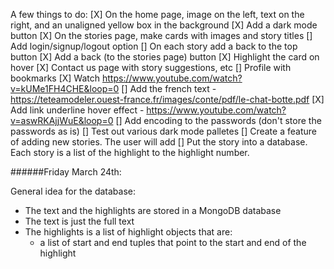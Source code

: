 A few things to do:
[X] On the home page, image on the left, text on the right, and an unaligned yellow box in the background
[X] Add a dark mode button
[X] On the stories page, make cards with images and story titles
[] Add login/signup/logout option
[] On each story add a back to the top button 
[X] Add a back (to the stories page) button
[X] Highlight the card on hover
[X] Contact us page with story suggestions, etc
[] Profile with bookmarks
[X] Watch https://www.youtube.com/watch?v=kUMe1FH4CHE&loop=0
[] Add the french text - https://teteamodeler.ouest-france.fr/images/conte/pdf/le-chat-botte.pdf
[X] Add link underline hover effect - https://www.youtube.com/watch?v=aswRKAjjWuE&loop=0
[] Add encoding to the passwords (don't store the passwords as is)
[] Test out various dark mode palletes
[] Create a feature of adding new stories. The user will add 
[] Put the story into a database. Each story is a list of the highlight to the highlight number. 

######Friday March 24th:

General idea for the database: 
- The text and the highlights are stored in a MongoDB database
- The text is just the full text
- The highlights is a list of highlight objects that are:
    - a list of start and end tuples that point to the start and end of the highlight